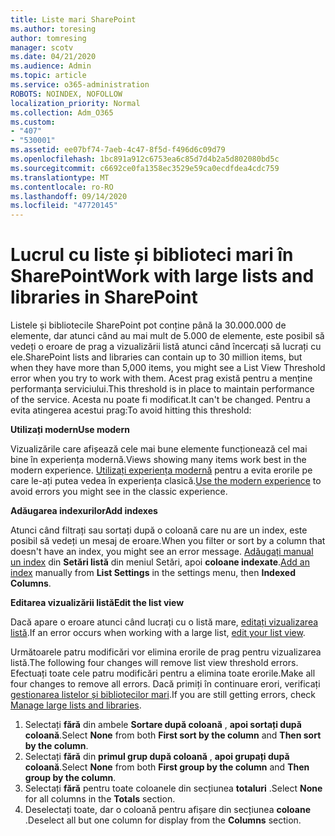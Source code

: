 ```yaml
---
title: Liste mari SharePoint
ms.author: toresing
author: tomresing
manager: scotv
ms.date: 04/21/2020
ms.audience: Admin
ms.topic: article
ms.service: o365-administration
ROBOTS: NOINDEX, NOFOLLOW
localization_priority: Normal
ms.collection: Adm_O365
ms.custom:
- "407"
- "530001"
ms.assetid: ee07bf74-7aeb-4c47-8f5d-f496d6c09d79
ms.openlocfilehash: 1bc891a912c6753ea6c85d7d4b2a5d802080bd5c
ms.sourcegitcommit: c6692ce0fa1358ec3529e59ca0ecdfdea4cdc759
ms.translationtype: MT
ms.contentlocale: ro-RO
ms.lasthandoff: 09/14/2020
ms.locfileid: "47720145"
---
```

# <a name="work-with-large-lists-and-libraries-in-sharepoint"></a><span data-ttu-id="66e06-102">Lucrul cu liste și biblioteci mari în SharePoint</span><span class="sxs-lookup"><span data-stu-id="66e06-102">Work with large lists and libraries in SharePoint</span></span>

<span data-ttu-id="66e06-103">Listele și bibliotecile SharePoint pot conține până la 30.000.000 de elemente, dar atunci când au mai mult de 5.000 de elemente, este posibil să vedeți o eroare de prag a vizualizării listă atunci când încercați să lucrați cu ele.</span><span class="sxs-lookup"><span data-stu-id="66e06-103">SharePoint lists and libraries can contain up to 30 million items, but when they have more than 5,000 items, you might see a List View Threshold error when you try to work with them.</span></span> <span data-ttu-id="66e06-104">Acest prag există pentru a menține performanța serviciului.</span><span class="sxs-lookup"><span data-stu-id="66e06-104">This threshold is in place to maintain performance of the service.</span></span> <span data-ttu-id="66e06-105">Acesta nu poate fi modificat.</span><span class="sxs-lookup"><span data-stu-id="66e06-105">It can't be changed.</span></span> <span data-ttu-id="66e06-106">Pentru a evita atingerea acestui prag:</span><span class="sxs-lookup"><span data-stu-id="66e06-106">To avoid hitting this threshold:</span></span>

<span data-ttu-id="66e06-107">**Utilizați modern**</span><span class="sxs-lookup"><span data-stu-id="66e06-107">**Use modern**</span></span>

<span data-ttu-id="66e06-108">Vizualizările care afișează cele mai bune elemente funcționează cel mai bine în experiența modernă.</span><span class="sxs-lookup"><span data-stu-id="66e06-108">Views showing many items work best in the modern experience.</span></span> <span data-ttu-id="66e06-109">[Utilizați experiența modernă](https://support.office.com/article/66dac24b-4177-4775-bf50-3d267318caa9) pentru a evita erorile pe care le-ați putea vedea în experiența clasică.</span><span class="sxs-lookup"><span data-stu-id="66e06-109">[Use the modern experience](https://support.office.com/article/66dac24b-4177-4775-bf50-3d267318caa9) to avoid errors you might see in the classic experience.</span></span>

<span data-ttu-id="66e06-110">**Adăugarea indexurilor**</span><span class="sxs-lookup"><span data-stu-id="66e06-110">**Add indexes**</span></span>

<span data-ttu-id="66e06-111">Atunci când filtrați sau sortați după o coloană care nu are un index, este posibil să vedeți un mesaj de eroare.</span><span class="sxs-lookup"><span data-stu-id="66e06-111">When you filter or sort by a column that doesn't have an index, you might see an error message.</span></span> <span data-ttu-id="66e06-112">[Adăugați manual un index](https://support.office.com/article/f3f00554-b7dc-44d1-a2ed-d477eac463b0) din **Setări listă** din meniul Setări, apoi **coloane indexate**.</span><span class="sxs-lookup"><span data-stu-id="66e06-112">[Add an index](https://support.office.com/article/f3f00554-b7dc-44d1-a2ed-d477eac463b0) manually from **List Settings** in the settings menu, then **Indexed Columns**.</span></span>

<span data-ttu-id="66e06-113">**Editarea vizualizării listă**</span><span class="sxs-lookup"><span data-stu-id="66e06-113">**Edit the list view**</span></span>

<span data-ttu-id="66e06-114">Dacă apare o eroare atunci când lucrați cu o listă mare, [editați vizualizarea listă](https://support.office.com/article/15916903-e79a-423f-b4e2-02d37e1ff372).</span><span class="sxs-lookup"><span data-stu-id="66e06-114">If an error occurs when working with a large list, [edit your list view](https://support.office.com/article/15916903-e79a-423f-b4e2-02d37e1ff372).</span></span>

<span data-ttu-id="66e06-115">Următoarele patru modificări vor elimina erorile de prag pentru vizualizarea listă.</span><span class="sxs-lookup"><span data-stu-id="66e06-115">The following four changes will remove list view threshold errors.</span></span> <span data-ttu-id="66e06-116">Efectuați toate cele patru modificări pentru a elimina toate erorile.</span><span class="sxs-lookup"><span data-stu-id="66e06-116">Make all four changes to remove all errors.</span></span> <span data-ttu-id="66e06-117">Dacă primiți în continuare erori, verificați [gestionarea listelor și bibliotecilor mari](https://support.office.com/article/B8588DAE-9387-48C2-9248-C24122F07C59).</span><span class="sxs-lookup"><span data-stu-id="66e06-117">If you are still getting errors, check [Manage large lists and libraries](https://support.office.com/article/B8588DAE-9387-48C2-9248-C24122F07C59).</span></span>

1. <span data-ttu-id="66e06-118">Selectați **fără** din ambele **Sortare după coloană** , **apoi sortați după coloană**.</span><span class="sxs-lookup"><span data-stu-id="66e06-118">Select **None** from both **First sort by the column** and **Then sort by the column**.</span></span>
2. <span data-ttu-id="66e06-119">Selectați **fără** din **primul grup după coloană** , **apoi grupați după coloană**.</span><span class="sxs-lookup"><span data-stu-id="66e06-119">Select **None** from both **First group by the column** and **Then group by the column**.</span></span>
3. <span data-ttu-id="66e06-120">Selectați **fără** pentru toate coloanele din secțiunea **totaluri** .</span><span class="sxs-lookup"><span data-stu-id="66e06-120">Select **None** for all columns in the **Totals** section.</span></span>
4. <span data-ttu-id="66e06-121">Deselectați toate, dar o coloană pentru afișare din secțiunea **coloane** .</span><span class="sxs-lookup"><span data-stu-id="66e06-121">Deselect all but one column for display from the **Columns** section.</span></span>

